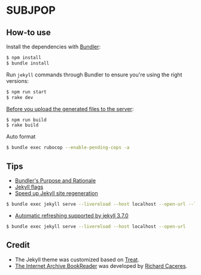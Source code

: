 # SUBJPOP

## How-to use

Install the dependencies with [Bundler](http://bundler.io/):

```bash
$ npm install
$ bundle install
```

Run `jekyll` commands through Bundler to ensure you're using the right versions:

```bash
$ npm run start
$ rake dev
```

[Before you upload the generated files to the server](https://stackoverflow.com/questions/41511696/jekyll-build-is-putting-localhost-links-in-site-production-files/41512277):

```bash
$ npm run build
$ rake build
```

Auto format

```bash
$ bundle exec rubocop --enable-pending-cops -a
```

## Tips
- [Bundler's Purpose and Rationale](http://bundler.io/rationale.html)
- [Jekyll flags](https://jekyllrb.com/docs/usage/)
- [Speed up Jekyll site regeneration](http://www.marcusoft.net/2015/11/speed-up-jekyll-site-regeneration.html)
```bash
$ bundle exec jekyll serve --livereload --host localhost --open-url --limit_posts 1 
```
- [Automatic refreshing supported by jekyll 3.7.0](https://jekyllrb.com/news/2018/01/02/jekyll-3-7-0-released/)
```bash
$ bundle exec jekyll serve --livereload --host localhost --open-url
```

## Credit
- The Jekyll theme was customized based on [Treat](https://github.com/CloudCannon/treat-jekyll-template). 
- [The Internet Archive BookReader](https://github.com/internetarchive/bookreader) was developed by [Richard Caceres](https://github.com/rchrd2).